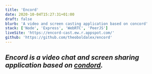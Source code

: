 ```yaml
---
title: 'Encord'
date: 2020-10-04T15:27:31+01:00
draft: false
blurb: 'A video and screen casting application based on concord'
stack: ['Node', 'Express', 'WebRTC', 'PeerJS']
liveSite: 'https://encord-cast.ew.r.appspot.com/'
github: 'https://github.com/theoboldalex/encord'
---
```


## _Encord is a video chat and screen sharing application based on [condord](https://blog.usejournal.com/concord-how-i-built-a-screen-sharing-application-in-two-weeks-bef3f6a56ec4)._

